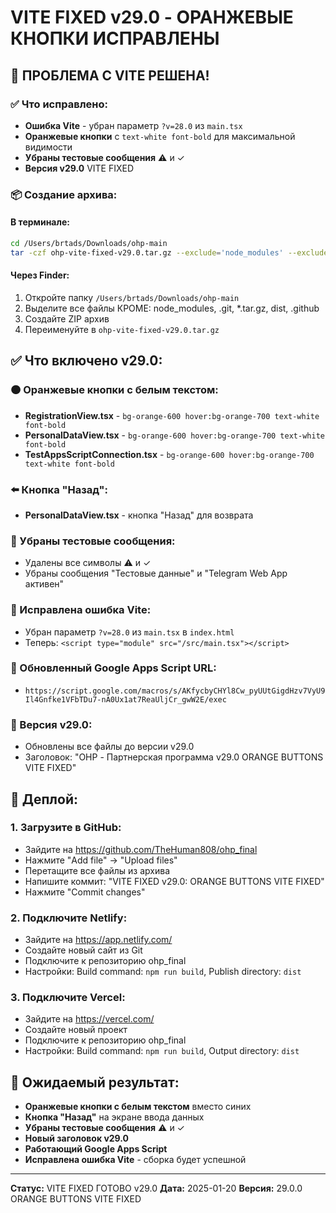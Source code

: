 # VITE FIXED v29.0 - ОРАНЖЕВЫЕ КНОПКИ ИСПРАВЛЕНЫ

## 🚨 ПРОБЛЕМА С VITE РЕШЕНА!

### ✅ Что исправлено:
- **Ошибка Vite** - убран параметр `?v=28.0` из `main.tsx`
- **Оранжевые кнопки** с `text-white font-bold` для максимальной видимости
- **Убраны тестовые сообщения** ⚠ и ✓
- **Версия v29.0** VITE FIXED

### 📦 Создание архива:

#### В терминале:
```bash
cd /Users/brtads/Downloads/ohp-main
tar -czf ohp-vite-fixed-v29.0.tar.gz --exclude='node_modules' --exclude='.git' --exclude='*.tar.gz' --exclude='dist' --exclude='.github' .
```

#### Через Finder:
1. Откройте папку `/Users/brtads/Downloads/ohp-main`
2. Выделите все файлы КРОМЕ: node_modules, .git, *.tar.gz, dist, .github
3. Создайте ZIP архив
4. Переименуйте в `ohp-vite-fixed-v29.0.tar.gz`

## ✅ Что включено v29.0:

### 🟠 Оранжевые кнопки с белым текстом:
- **RegistrationView.tsx** - `bg-orange-600 hover:bg-orange-700 text-white font-bold`
- **PersonalDataView.tsx** - `bg-orange-600 hover:bg-orange-700 text-white font-bold`
- **TestAppsScriptConnection.tsx** - `bg-orange-600 hover:bg-orange-700 text-white font-bold`

### ⬅️ Кнопка "Назад":
- **PersonalDataView.tsx** - кнопка "Назад" для возврата

### 🚫 Убраны тестовые сообщения:
- Удалены все символы ⚠ и ✓
- Убраны сообщения "Тестовые данные" и "Telegram Web App активен"

### 🔧 Исправлена ошибка Vite:
- Убран параметр `?v=28.0` из `main.tsx` в `index.html`
- Теперь: `<script type="module" src="/src/main.tsx"></script>`

### 🔗 Обновленный Google Apps Script URL:
- `https://script.google.com/macros/s/AKfycbyCHYl8Cw_pyUUtGigdHzv7VyU9Il4Gnfke1VFbTDu7-nA0Ux1at7ReaUljCr_gwW2E/exec`

### 📱 Версия v29.0:
- Обновлены все файлы до версии v29.0
- Заголовок: "OHP - Партнерская программа v29.0 ORANGE BUTTONS VITE FIXED"

## 🚀 Деплой:

### 1. Загрузите в GitHub:
- Зайдите на https://github.com/TheHuman808/ohp_final
- Нажмите "Add file" → "Upload files"
- Перетащите все файлы из архива
- Напишите коммит: "VITE FIXED v29.0: ORANGE BUTTONS VITE FIXED"
- Нажмите "Commit changes"

### 2. Подключите Netlify:
- Зайдите на https://app.netlify.com/
- Создайте новый сайт из Git
- Подключите к репозиторию ohp_final
- Настройки: Build command: `npm run build`, Publish directory: `dist`

### 3. Подключите Vercel:
- Зайдите на https://vercel.com/
- Создайте новый проект
- Подключите к репозиторию ohp_final
- Настройки: Build command: `npm run build`, Output directory: `dist`

## 🎯 Ожидаемый результат:
- **Оранжевые кнопки с белым текстом** вместо синих
- **Кнопка "Назад"** на экране ввода данных
- **Убраны тестовые сообщения** ⚠ и ✓
- **Новый заголовок v29.0**
- **Работающий Google Apps Script**
- **Исправлена ошибка Vite** - сборка будет успешной

---
**Статус:** VITE FIXED ГОТОВО v29.0
**Дата:** 2025-01-20
**Версия:** 29.0.0 ORANGE BUTTONS VITE FIXED
